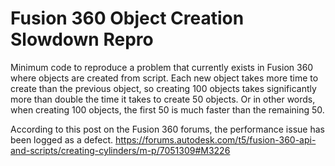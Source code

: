 # Fusion 360 Object Creation Slowdown Repro

Minimum code to reproduce a problem that currently exists in Fusion 360 where objects are created from script. 
Each new object takes more time to create than the previous object, so creating 100 objects takes significantly 
more than double the time it takes to create 50 objects. Or in other words, when creating 100 objects, the first
50 is much faster than the remaining 50.

According to this post on the Fusion 360 forums, the performance issue has been logged as a defect.
https://forums.autodesk.com/t5/fusion-360-api-and-scripts/creating-cylinders/m-p/7051309#M3226
